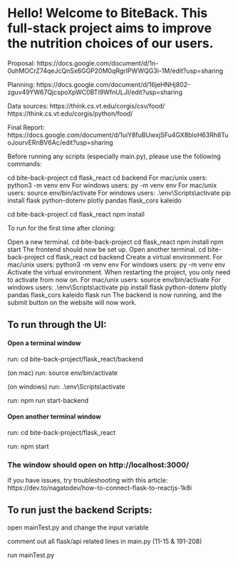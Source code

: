 <h1>Hello! Welcome to BiteBack. This full-stack project aims to improve the nutrition choices of our users.</h1>

<p>Proposal: https://docs.google.com/document/d/1n-0uhMOCrZ74qeJcQnSx6GGP20M0qRgrIPWWQG3i-1M/edit?usp=sharing</p>
<p>Planning: https://docs.google.com/document/d/16jeHNHj802-zguv49YW67QjcspoXpWC0BTI9WfnULJI/edit?usp=sharing</p>
<p>Data sources: https://think.cs.vt.edu/corgis/csv/food/ https://think.cs.vt.edu/corgis/python/food/</p>
<p>Final Report: https://docs.google.com/document/d/1uiY8fuBUwxjSFu4GX8bloH63Rh8TuoJourvERnBV6Ac/edit?usp=sharing</p>

<p>Before running any scripts (especially main.py), please use the following commands:</p>
cd bite-back-project
cd flask_react
cd backend
For mac/unix users: python3 -m venv env
For windows users: py -m venv env
For mac/unix users: source env/bin/activate
For windows users: .\env\Scripts\activate
pip install flask python-dotenv plotly pandas flask_cors kaleido


cd bite-back-project
cd flask_react
npm install


<p>To run for the first time after cloning:</p>
Open a new terminal.
cd bite-back-project
cd flask_react
npm install
npm start
The frontend should now be set up.
Open another terminal.
cd bite-back-project
cd flask_react
cd backend
Create a virtual environment.
For mac/unix users: python3 -m venv env
For windows users: py -m venv env
Activate the virtual environment. When restarting the project, you only need to activate from now on.
For mac/unix users: source env/bin/activate
For windows users: .\env\Scripts\activate
pip install flask python-dotenv plotly pandas flask_cors kaleido
flask run
The backend is now running, and the submit button on the website will now work.


<h2>To run through the UI:</h2>
<h4>Open a terminal window</h4>
<p>run: cd bite-back-project/flask_react/backend </p>
<p>(on mac) run: source env/bin/activate</p>
<p>(on windows) run: .\env\Scripts\activate</p>
<p>run: npm run start-backend</p>
<h4>Open another terminal window</h4>
<p>run: cd bite-back-project/flask_react</p>
<p>run: npm start</p>
<h3>The window should open on http://localhost:3000/</h3>

<p> if you have issues, try troubleshooting with this article: https://dev.to/nagatodev/how-to-connect-flask-to-reactjs-1k8i</p>


<h2>To run just the backend Scripts:</h2>
<p>open mainTest.py and change the input variable</p>
<p>comment out all flask/api related lines in main.py (11-15 & 191-208) </p>
<p>run mainTest.py</p>
